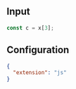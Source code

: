 
## Input
```javascript input
const c = x[3];
```

## Configuration
```json configuration
{
  "extension": "js"
}
```
